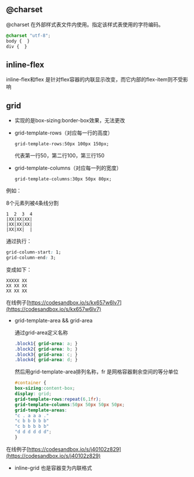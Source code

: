 ## @charset
@charset 在外部样式表文件内使用。指定该样式表使用的字符编码。
```css
@charset "utf-8";
body {  }
div {  }
```
## inline-flex

inline-flex和flex 是针对flex容器的内联显示改变，而它内部的flex-item则不受影响

## grid

* 实现的是box-sizing:border-box效果，无法更改

* grid-template-rows（对应每一行的高度）

    `grid-template-rows:50px 100px 150px;`

    代表第一行50，第二行100，第三行150

* grid-template-columns（对应每一列的宽度）

    `grid-template-columns:30px 50px 80px;`

例如：

8个元素列被4条线分割
```
1  2  3  4
|XX|XX|XX|
|XX|XX|XX|
|XX|XX|  |
```
通过执行：
```css
grid-column-start: 1;
grid-column-end: 3;
```
变成如下：
```
XXXXX XX
XX XX XX
XX XX XX
```

在线例子[https://codesandbox.io/s/kx657w6lv7](https://codesandbox.io/s/kx657w6lv7)

* grid-template-area && grid-area

    通过grid-area定义名称

    ```css
    .block1{ grid-area: a; }
    .block2{ grid-area: b; }
    .block3{ grid-area: c; }
    .block4{ grid-area: d; }
    ```
    然后用grid-template-area排列名称，fr 是网格容器剩余空间的等分单位
    ```css
    #container {
    box-sizing:content-box;
    display: grid;
    grid-template-rows:repeat(6,1fr);
    grid-template-columns:50px 50px 50px 50px;
    grid-template-areas:
    "c . a a a ."
    "c b b b b b"
    "c b b b b b"
    "d d d d d d";
    }
    ```

在线例子[https://codesandbox.io/s/j40102z829](https://codesandbox.io/s/j40102z829)

* inline-grid 也是容器变为内联格式